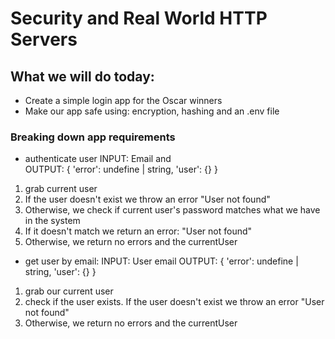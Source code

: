 # Security and Real World HTTP Servers

## What we will do today: 

* Create a simple login app for the Oscar winners
* Make our app safe using: encryption, hashing and an .env file

### Breaking down app requirements

* authenticate user
INPUT: Email and  
OUTPUT: {
    'error': undefine | string, 
    'user': {}
}
1. grab current user
2. If the user doesn't exist we throw an error "User not found"
3. Otherwise, we check if current user's password matches what we have in the system
4. If it doesn't match we return an error: "User not found"
5. Otherwise, we return no errors and the currentUser

* get user by email: 
INPUT: User email 
OUTPUT: {
    'error': undefine | string, 
    'user': {}
}
1. grab our current user 
2. check if the user exists. If the user doesn't exist we throw an error "User not found"
3. Otherwise, we return no errors and the currentUser

